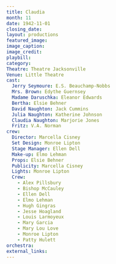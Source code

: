 ```yaml
---
title: Claudia
month: 11
date: 1942-11-01
closing_date: 
layout: productions
featured_image: 
image_caption:
image_credit:
playbill: 
category: 
Theatre: Theatre Jacksonville
Venue: Little Theatre
cast:
  Jerry Seymoure: E.S. Beauchamp-Nobbs
  Mrs. Brown: Edythe Guernsey
  Madame Daruschka: Eleanor Edwards
  Bertha: Elsie Behner
  David Naughton: Jack Cummins
  Julia Naughton: Katherine Johnson
  Claudia Naughton: Marjorie Jones
  Fritz: V.A. Norman
crew:
  Director: Marcella Cisney
  Set Design: Monroe Lipton
  Stage Manager: Ellen Dell
  Make-up: Elmo Lehman
  Props: Elsie Behner
  Publicity: Marcella Cisney
  Lights: Monroe Lipton
  Crew: 
    - Alex Pillsbury
    - Bishop McCauley
    - Ellen Dell
    - Elmo Lehman
    - Hugh Gingras
    - Jesse Hoagland
    - Louis Larmoyeux
    - Mary Garcia
    - Mary Lou Love
    - Monroe Lipton
    - Patty Hulett
orchestra:
external_links:
---
```


